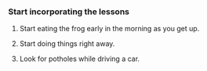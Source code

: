 ### Start incorporating the lessons

1. Start eating the frog early in the morning as you get up.

1. Start doing things right away.

1. Look for potholes while driving a car.
